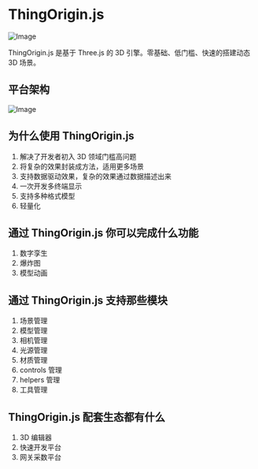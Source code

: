 # ThingOrigin.js

![Image](https://github.com/dadadadalin/ThingOrigin/tree/main/public/static/img/logo.png)

ThingOrigin.js 是基于 Three.js 的 3D 引擎。零基础、低门槛、快速的搭建动态 3D 场景。

## 平台架构

![Image](https://github.com/dadadadalin/ThingOrigin/tree/main/public/static/img/架构图.jpg)

## 为什么使用 ThingOrigin.js

1. 解决了开发者初入 3D 领域门槛高问题
2. 将复杂的效果封装成方法，适用更多场景
3. 支持数据驱动效果，复杂的效果通过数据描述出来
4. 一次开发多终端显示
5. 支持多种格式模型
6. 轻量化

## 通过 ThingOrigin.js 你可以完成什么功能

1. 数字孪生
2. 爆炸图
3. 模型动画

## 通过 ThingOrigin.js 支持那些模块

1. 场景管理
2. 模型管理
3. 相机管理
4. 光源管理
5. 材质管理
6. controls 管理
7. helpers 管理
8. 工具管理

## ThingOrigin.js 配套生态都有什么

1. 3D 编辑器
2. 快速开发平台
3. 网关采数平台
